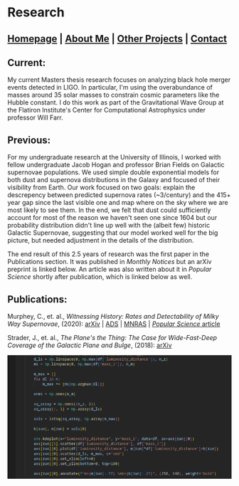 # Research

## [Homepage](https://ctmurphey.github.io) | [About Me](https://ctmurphey.github.io/about) | [Other Projects](https://ctmurphey.github.io/projects) | [Contact](http://ctmurphey.github.io/contact)


## Current:
My current Masters thesis research focuses on analyzing black hole merger events detected in LIGO. In particular, I'm using the overabundance of masses around 35 solar masses to constrain cosmic parameters like the Hubble constant. I do this work as part of the Gravitational Wave Group at the Flatiron Institute's Center for Computational Astrophysics under professor Will Farr. 

## Previous:
For my undergraduate research at the University of Illinois, I worked with fellow undergraduate Jacob Hogan and professor Brian Fields on Galactic supernovae populations. We used simple double exponential models for both dust and supernova distributions in the Galaxy and focused of their visibility from Earth. Our work focused on two goals: explain the descrepency between predicted supernova rates (~3/century) and the 415+ year gap since the last visible one and map where on the sky where we are most likely to see them. In the end, we felt that dust could sufficiently account for most of the reason we haven't seen one since 1604 but our probability distribution didn't line up well with the (albeit few) historic Galactic Supernovae, suggesting that our model worked well for the big picture, but needed adjustment in the details of the distribution.

The end result of this 2.5 years of research was the first paper in the Publications section. It was published in *Monthly Notices* but an arXiv preprint is linked below. An article was also written about it in *Popular Science* shortly after publication, which is linked below as well.


## Publications:

Murphey, C., et. al., *Witnessing History: Rates and Detectability of Milky Way Supernovae*, (2020): [arXiv](https://arxiv.org/abs/2012.06552) | [ADS](https://ui.adsabs.harvard.edu/abs/2021MNRAS.507..927M/abstract) | [MNRAS](https://academic.oup.com/mnras/article-abstract/507/1/927/6330468?redirectedFrom=fulltext) | [*Popular Science* article](https://www.popsci.com/story/science/where-are-all-the-supernovae/)

Strader, J., et. al., *The Plane's the Thing: The Case for Wide-Fast-Deep Coverage of the Galactic Plane and Bulge*, (2018): [arXiv](https://arxiv.org/abs/1811.12433v1)

![img](photos/O3a-code-screenshot.png)